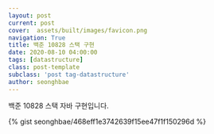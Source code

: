```yaml
---
layout: post
current: post
cover:  assets/built/images/favicon.png
navigation: True
title: 백준 10828 스택 구현
date: 2020-08-10 04:00:00
tags: [datastructure]
class: post-template
subclass: 'post tag-datastructure'
author: seonghbae
---
```


백준 10828 스택 자바 구현입니다.

{% gist seonghbae/468eff1e3742639f15ee47f1f150296d %}
